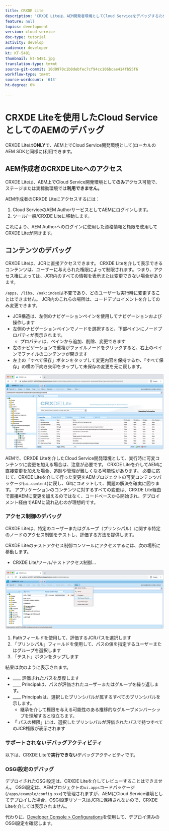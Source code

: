 ```yaml
---
title: CRXDE Lite
description: 'CRXDE Liteは、AEM開発者環境としてCloud Serviceをデバッグするための、従来の強力なツールです。 CRXDE Liteは、すべてのリソースとプロパティの検査、JCRの可変部分の操作、権限の調査からデバッグを支援する一連の機能を提供します。 '
feature: null
topics: development
version: cloud-service
doc-type: tutorial
activity: develop
audience: developer
kt: KT-5481
thumbnail: kt-5481.jpg
translation-type: tm+mt
source-git-commit: 10d0970c1b0debfec7cf94cc106bcae414fb55f6
workflow-type: tm+mt
source-wordcount: '613'
ht-degree: 0%

---
```



# CRXDE Liteを使用したCloud ServiceとしてのAEMのデバッグ

CRXDE Liteは&#x200B;__ONLY__&#x200B;で、AEM上でCloud Service開発環境として(ローカルのAEM SDKと同様に)利用できます。

## AEM作成者のCRXDE Liteへのアクセス

CRXDE Liteは、AEM上でCloud Service開発環境として&#x200B;__のみ__&#x200B;アクセス可能で、ステージまたは実稼動環境では&#x200B;__利用できません。__

AEM作成者のCRXDE Liteにアクセスするには：

1. Cloud ServiceのAEM AuthorサービスとしてAEMにログインします。
1. ツール/一般/CRXDE Liteに移動します。

これにより、AEM Authorへのログインに使用した資格情報と権限を使用してCRXDE Liteが開きます。

## コンテンツのデバッグ

CRXDE Liteは、JCRに直接アクセスできます。 CRXDE Liteを介して表示できるコンテンツは、ユーザーに与えられた権限によって制限されます。つまり、アクセス権によっては、JCR内のすべての情報を表示または変更できない場合があります。

`/apps`、`/libs`、`/oak:index`は不変であり、どのユーザーも実行時に変更することはできません。 JCR内のこれらの場所は、コードデプロイメントを介してのみ変更できます。

+ JCR構造は、左側のナビゲーションペインを使用してナビゲーションおよび操作します
+ 左側のナビゲーションペインでノードを選択すると、下部ペインにノードプロパティが表示されます。
   + プロパティは、ペインから追加、削除、変更できます
+ 左のナビゲーションで重複がファイルノードをクリックすると、右上のペインでファイルのコンテンツが開きます
+ 左上の「すべて保存」ボタンをタップして変更内容を保持するか、「すべて保存」の横の下向き矢印をタップして未保存の変更を元に戻します。

![CRXDE Lite — コンテンツのデバッグ](./assets/crxde-lite/debugging-content.png)

AEMで、CRXDE Liteを介したCloud Service開発環境として、実行時に可変コンテンツに変更を加える場合は、注意が必要です。
CRXDE Liteを介してAEMに直接変更を加えた場合、追跡や管理が難しくなる可能性があります。 必要に応じて、CRXDE Liteを介して行った変更をAEMプロジェクトの可変コンテンツパッケージ(`ui.content`)に戻し、Gitにコミットして、問題の解決を確実に図ります。 アプリケーションのコンテンツに対するすべての変更は、CRXDE Lite経由で直接AEMに変更を加えるのではなく、コードベースから開始され、デプロイメント経由でAEMに流れ込むのが理想的です。

### アクセス制御のデバッグ

CRXDE Liteは、特定のユーザーまたはグループ（プリンシパル）に関する特定のノードのアクセス制御をテストし、評価する方法を提供します。

CRXDE Liteのテストアクセス制御コンソールにアクセスするには、次の場所に移動します。

+ CRXDE Lite/ツール/テストアクセス制御...

![CRXDE Lite — テストアクセス制御](./assets/crxde-lite/permissions__test-access-control.png)

1. Pathフィールドを使用して、評価するJCRパスを選択します
1. 「プリンシパル」フィールドを使用して、パスの値を指定するユーザーまたはグループを選択します
1. 「テスト」ボタンをタップします

結果は次のように表示されます。

+ ____ 評価されたパスを反復します
+ ____ Principalは、パスが評価されたユーザーまたはグループを繰り返します。
+ ____ Principalsは、選択したプリンシパルが属するすべてのプリンシパルを示します。
   + 継承を介して権限を与える可能性のある推移的なグループメンバーシップを理解すると役立ちます。
+ __「__ パスの権限」には、選択したプリンシパルが評価されたパスで持つすべてのJCR権限が表示されます

### サポートされないデバッグアクティビティ

以下は、CRXDE Liteで&#x200B;__実行できない__&#x200B;デバッグアクティビティです。

### OSGi設定のデバッグ

デプロイされたOSGi設定は、CRXDE Liteを介してレビューすることはできません。 OSGi設定は、AEMプロジェクトの`ui.apps`コードパッケージ(`/apps/example/config.xxx`)で管理されますが、AEMにCloud Service環境としてデプロイした場合、OSGi設定リソースはJCRに保持されないので、CRXDE Liteを介しては表示されません。

代わりに、[Developer Console > Configurations](./developer-console.md#configurations)を使用して、デプロイ済みのOSGi設定を確認します。

